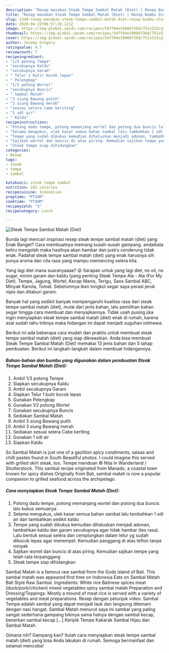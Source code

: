 ```yaml
---
description: "Resep masakan Steak Tempe Sambal Matah (Diet) | Resep Bumbu Steak Tempe Sambal Matah (Diet) Yang Enak Dan Lezat"
title: "Resep masakan Steak Tempe Sambal Matah (Diet) | Resep Bumbu Steak Tempe Sambal Matah (Diet) Yang Enak Dan Lezat"
slug: 1349-resep-masakan-steak-tempe-sambal-matah-diet-resep-bumbu-steak-tempe-sambal-matah-diet-yang-enak-dan-lezat
date: 2020-04-22T06:57:29.121Z
image: https://img-global.cpcdn.com/recipes/547f84e19086738d/751x532cq70/steak-tempe-sambal-matah-diet-foto-resep-utama.jpg
thumbnail: https://img-global.cpcdn.com/recipes/547f84e19086738d/751x532cq70/steak-tempe-sambal-matah-diet-foto-resep-utama.jpg
cover: https://img-global.cpcdn.com/recipes/547f84e19086738d/751x532cq70/steak-tempe-sambal-matah-diet-foto-resep-utama.jpg
author: Jeremy Gregory
ratingvalue: 4.7
reviewcount: 7
recipeingredient:
- "1/3 potong Tempe"
- "secukupnya Kaldu"
- "secukupnya Garam"
- " Telur 1 butir kocok lepas"
- " Pelengkap"
- "1/2 potong Wortel"
- "secukupnya Buncis"
- " Sambal Matah"
- "3 siung Bawang putih"
- "3 siung Bawang merah"
- "sesuai selera Cabe keriting"
- "1 sdt air"
- " Kaldu"
recipeinstructions:
- "Potong dadu tempe, potong memanjang wortel dan potong dua buncis lalu kukus semuanya"
- "Selama mengukus, ulek kasar semua bahan sambal lalu tambahkan 1 sdt air dan tambahkan sedikit kaldu"
- "Tempe yang sudah dikukus kemudian dihaluskan menjadi adonan, tambahkan kaldu dan garam secukupnya agar tidak hambar (tes rasa). Lalu bentuk sesuai selera dan cemplungkan dalam telur yg sudah dikocok lepas agar menempel. Kemudian panggang di atas teflon tanpa minyak"
- "Sajikan wortel dan buncis di atas piring. Kemudian sajikan tempe yang telah rata terpanggang"
- "Steak tempe siap dihidangkan"
categories:
- Resep
tags:
- steak
- tempe
- sambal

katakunci: steak tempe sambal 
nutrition: 242 calories
recipecuisine: Indonesian
preptime: "PT34M"
cooktime: "PT40M"
recipeyield: "3"
recipecategory: Lunch

---
```



![Steak Tempe Sambal Matah (Diet)](https://img-global.cpcdn.com/recipes/547f84e19086738d/751x532cq70/steak-tempe-sambal-matah-diet-foto-resep-utama.jpg)

Bunda lagi mencari inspirasi resep steak tempe sambal matah (diet) yang Enak Banget? Cara membuatnya memang susah-susah gampang. andaikata keliru mengolah maka hasilnya akan hambar dan justru cenderung tidak enak. Padahal steak tempe sambal matah (diet) yang enak harusnya sih punya aroma dan cita rasa yang mampu memancing selera kita.

Yang lagi diet mana suaranyaaaa? 😝 Sarapan untuk yang lagi diet, no oil, no sugar, minim garam dan kaldu (yang penting Steak Tempe Ala - Ala (For My Diet). Tempe, Jagung, Wortel, Kecap Manis, Terigu, Saos Sambal ABC, Minyak Kanola, Tomat. Sebelumnya ikan tongkol segar saya perasi jeruk nipis dan ditaburi garam.

Banyak hal yang sedikit banyak mempengaruhi kualitas rasa dari steak tempe sambal matah (diet), mulai dari jenis bahan, lalu pemilihan bahan segar hingga cara membuat dan menyajikannya. Tidak usah pusing jika ingin menyiapkan steak tempe sambal matah (diet) enak di rumah, karena asal sudah tahu triknya maka hidangan ini dapat menjadi suguhan istimewa.


Berikut ini ada beberapa cara mudah dan praktis untuk membuat steak tempe sambal matah (diet) yang siap dikreasikan. Anda bisa membuat Steak Tempe Sambal Matah (Diet) memakai 13 jenis bahan dan 5 tahap pembuatan. Berikut ini langkah-langkah dalam membuat hidangannya.

<!--inarticleads1-->

##### Bahan-bahan dan bumbu yang digunakan dalam pembuatan Steak Tempe Sambal Matah (Diet):

1. Ambil 1/3 potong Tempe
1. Siapkan secukupnya Kaldu
1. Ambil secukupnya Garam
1. Siapkan  Telur 1 butir kocok lepas
1. Gunakan  Pelengkap
1. Gunakan 1/2 potong Wortel
1. Gunakan secukupnya Buncis
1. Sediakan  Sambal Matah
1. Ambil 3 siung Bawang putih
1. Ambil 3 siung Bawang merah
1. Sediakan sesuai selera Cabe keriting
1. Gunakan 1 sdt air
1. Siapkan  Kaldu


So Sambal Matah is just one of a gazillion spicy condiments, salsas and chilli pastes found in South Beautiful photos. I could imagine this served with grilled skirt steak, too. Tempe mendoan © Nita In Wanderland / Shutterstock. This sambal recipe originated from Manado, a coastal town known for spicy dishes Originally from Bali, sambal matah is now a popular companion to grilled seafood across the archipelago. 

<!--inarticleads2-->

##### Cara menyiapkan Steak Tempe Sambal Matah (Diet):

1. Potong dadu tempe, potong memanjang wortel dan potong dua buncis lalu kukus semuanya
1. Selama mengukus, ulek kasar semua bahan sambal lalu tambahkan 1 sdt air dan tambahkan sedikit kaldu
1. Tempe yang sudah dikukus kemudian dihaluskan menjadi adonan, tambahkan kaldu dan garam secukupnya agar tidak hambar (tes rasa). Lalu bentuk sesuai selera dan cemplungkan dalam telur yg sudah dikocok lepas agar menempel. Kemudian panggang di atas teflon tanpa minyak
1. Sajikan wortel dan buncis di atas piring. Kemudian sajikan tempe yang telah rata terpanggang
1. Steak tempe siap dihidangkan


Sambal Matah is a famous raw sambal from the Gods island of Bali. This sambal matah was appeared first time on Indonesia Eats on Sambal Matah Bali Style Raw Sambal. Ingredients: White rice Balinese spices meat (duck/pork/chicken) mixed vegetables spicy sambal matah Preparation and Dressing/Toppings: Mostly a mound of meat rice is served with a variety of vegetables and meat preparations. Resep dengan petunjuk video: Sambal Tempe adalah sambal yang dapat menjadi lauk dan langsung ditemani dengan nasi hangat. Sambal Matah menurut saya ini sambal yang paling sangat sederhana gampang bikinya sama halnya dengan sambal kecap, benerkan sambal kecap […] Keripik Tempe Kakarak Sambal Hijau dan Sambal Matah. 

Gimana nih? Gampang kan? Itulah cara menyiapkan steak tempe sambal matah (diet) yang bisa Anda lakukan di rumah. Semoga bermanfaat dan selamat mencoba!
